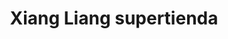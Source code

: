 ---
title: "Xiang Liang supertienda"
url: /san-francisco-de-macoris/xiang-liang-supertienda/
shop: supermercado
---